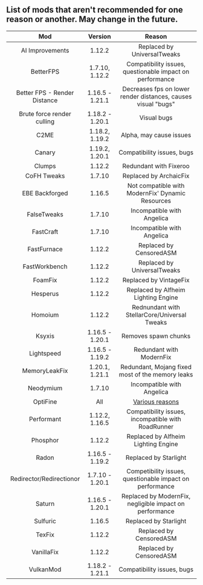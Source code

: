 ## List of mods that aren't recommended for one reason or another. May change in the future.
| Mod | Version | Reason |
|:---:|:---:|:---:|
| AI Improvements | 1.12.2 | Replaced by UniversalTweaks |
| BetterFPS | 1.7.10, 1.12.2 | Compatibility issues, questionable impact on performance |
| Better FPS - Render Distance | 1.16.5 - 1.21.1 | Decreases fps on lower render distances, causes visual "bugs" |
| Brute force render culling | 1.18.2 - 1.20.1 | Visual bugs |
| C2ME | 1.18.2, 1.19.2 | Alpha, may cause issues |
| Canary | 1.19.2, 1.20.1 | Compatibility issues, bugs |
| Clumps | 1.12.2 | Redundant with Fixeroo |
| CoFH Tweaks | 1.7.10 | Replaced by ArchaicFix |
| EBE Backforged | 1.16.5 | Not compatible with ModernFix' Dynamic Resources |
| FalseTweaks | 1.7.10 | Incompatible with Angelica |
| FastCraft | 1.7.10 | Incompatible with Angelica |
| FastFurnace | 1.12.2 | Replaced by CensoredASM |
| FastWorkbench | 1.12.2 | Replaced by UniversalTweaks |
| FoamFix | 1.12.2 | Replaced by VintageFix |
| Hesperus | 1.12.2 | Replaced by Alfheim Lighting Engine |
| Homoium | 1.12.2 | Rednundant with StellarCore/Universal Tweaks | 
| Ksyxis | 1.16.5 - 1.20.1 | Removes spawn chunks |
| Lightspeed | 1.16.5 - 1.19.2 | Redundant with ModernFix |
| MemoryLeakFix | 1.20.1, 1.21.1 | Redundant, Mojang fixed most of the memory leaks |
| Neodymium | 1.7.10 | Incompatible with Angelica |
| OptiFine | All | [Various reasons](opti-not-so-fine.md)
| Performant | 1.12.2, 1.16.5 | Compatibility issues, incompatible with RoadRunner |
| Phosphor | 1.12.2 | Replaced by Alfheim Lighting Engine |
| Radon | 1.16.5 - 1.19.2 | Replaced by Starlight |
| Redirector/Redirectionor | 1.7.10 - 1.20.1 | Competibility issues, questionable impact on performance |
| Saturn | 1.16.5 - 1.20.1 | Replaced by ModernFix, negligible impact on performance |
| Sulfuric | 1.16.5 | Replaced by Starlight |
| TexFix | 1.12.2 | Replaced by CensoredASM |
| VanillaFix | 1.12.2 | Replaced by CensoredASM |
| VulkanMod | 1.18.2 - 1.21.1 | Compatibility issues, bugs |
